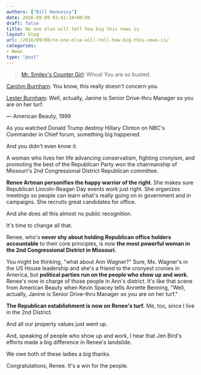 ```yaml
---
authors: ["Bill Hennessy"]
date: 2016-09-09 03:41:34+00:00
draft: false
title: No one else will tell how big this news is
layout: blog
url: /2016/09/08/no-one-else-will-tell-how-big-this-news-is/
categories:
- News
type: "post"
---
```


> [Mr. Smiley's Counter Girl](https://www.imdb.com/name/nm0935441/?ref_=tt_trv_qu): Whoa! You are so busted.

[Carolyn Burnham](https://www.imdb.com/name/nm0000906/?ref_=tt_trv_qu): You know, this really doesn't concern you.

[Lester Burnham](https://www.imdb.com/name/nm0000228/?ref_=tt_trv_qu): Well, actually, Janine is Senior Drive-thru Manager so you are on her turf.

— American Beauty, 1999



As you watched Donald Trump destroy Hillary Clinton on NBC's Commander in Chief forum, something big happened.

And you didn't even know it.

A woman who lives her life advancing conservatism, fighting cronyism, and promoting the best of the Republican Party won the chairmanship of Missouri's 2nd Congressional District Republican committee.

**Renee Artman personifies the happy warrior of the right**. She makes sure Republican Lincoln-Reagan Day events work just right. She organizes meetings so people can learn what's really going on in government and in campaigns. She recruits great candidates for office.

And she does all this almost no public recognition.

It's time to change all that.

Renee, who's **never shy about holding Republican office holders accountable** to their core principles, is now **the most powerful woman in the 2nd Congressional District in Missouri.**

You might be thinking, "what about Ann Wagner?" Sure, Ms. Wagner's in the US House leadership and she's a friend to the cronyest cronies in America, but **political parties run on the people who show up and work**. Renee's now in charge of those people in Ann's district. It's like that scene from American Beauty when Kevin Spacey tells Annette Benning, "Well, actually, Janine is Senior Drive-thru Manager so you are on her turf."

**The Republican establishment is now on Renee's turf.** Me, too, since I live in the 2nd District.

And all our property values just went up.

And, speaking of people who show up and work, I hear that Jen Bird's efforts made a big difference in Renee's landslide.

We owe both of these ladies a big thanks.

Congratulations, Renee. It's a win for the people.
